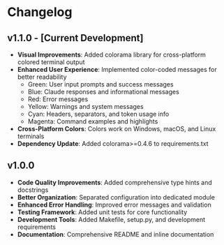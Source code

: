 # Changelog

## v1.1.0 - [Current Development]
- **Visual Improvements**: Added colorama library for cross-platform colored terminal output
- **Enhanced User Experience**: Implemented color-coded messages for better readability
  - Green: User input prompts and success messages
  - Blue: Claude responses and informational messages  
  - Red: Error messages
  - Yellow: Warnings and system messages
  - Cyan: Headers, separators, and token usage info
  - Magenta: Command examples and highlights
- **Cross-Platform Colors**: Colors work on Windows, macOS, and Linux terminals
- **Dependency Update**: Added colorama>=0.4.6 to requirements.txt


## v1.0.0
- **Code Quality Improvements**: Added comprehensive type hints and docstrings
- **Better Organization**: Separated configuration into dedicated module
- **Enhanced Error Handling**: Improved error messages and validation
- **Testing Framework**: Added unit tests for core functionality
- **Development Tools**: Added Makefile, setup.py, and development requirements
- **Documentation**: Comprehensive README and inline documentation
